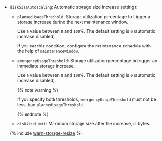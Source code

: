 * `diskSizeAutoscaling`: Automatic storage size increase settings:

  * `plannedUsageThreshold`: Storage utilization percentage to trigger a storage increase during the next [maintenance window](../../../../managed-redis/concepts/maintenance.md#maintenance-window).

    Use a value between `0` and `100`%. The default setting is `0` (automatic increase disabled).

    If you set this condition, configure the maintenance schedule with the help of `maintenanceWindow`.

  * `emergencyUsageThreshold`: Storage utilization percentage to trigger an immediate storage increase.

    Use a value between `0` and `100`%. The default setting is `0` (automatic increase disabled).

    {% note warning %}

    If you specify both thresholds, `emergencyUsageThreshold` must not be less than `plannedUsageThreshold`.

    {% endnote %}

  * `diskSizeLimit`: Maximum storage size after the increase, in bytes.

  
  {% include [warn-storage-resize](../warn-storage-resize.md) %}


  